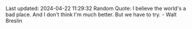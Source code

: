 Last updated: 2024-04-22 11:29:32
Random Quote: I believe the world's a bad place. And I don't think I'm much better. But we have to try. - Walt Breslin
